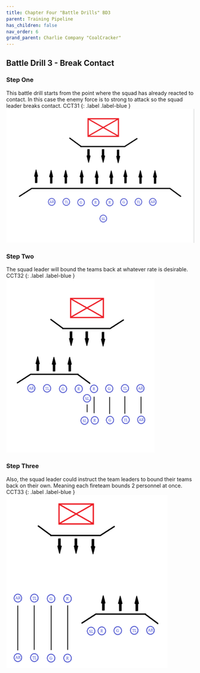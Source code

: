 ```yaml
---
title: Chapter Four "Battle Drills" BD3
parent: Training Pipeline
has_children: false
nav_order: 6
grand_parent: Charlie Company "CoalCracker"
---
```

## Battle Drill 3 - Break Contact

### Step One
This battle drill starts from the point where the squad has already reacted to contact. In this case the enemy force is to strong to attack so the squad leader breaks contact.
CCT31
{: .label .label-blue }
![CCT31](https://github.com/Baconbits111/28thDocs/blob/main/images/CCT31.png?raw=true)

### Step Two
The squad leader will bound the teams back at whatever rate is desirable.
CCT32
{: .label .label-blue }
![CCT32](https://github.com/Baconbits111/28thDocs/blob/main/images/CCT32.png?raw=true)

### Step Three
Also, the squad leader could instruct the team leaders to bound their teams back on their own. Meaning each fireteam bounds 2 personnel at once.
CCT33
{: .label .label-blue }
![CCT33](https://github.com/Baconbits111/28thDocs/blob/main/images/CCT33.png?raw=true)